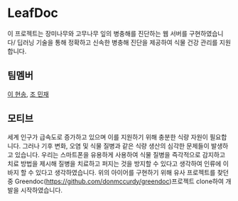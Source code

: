 # LeafDoc
이 프로젝트는 장미나무와 고무나무 잎의 병충해를 진단하는 웹 서버를 구현하였습니다/ 딥러닝 기술을 통해 정확하고 신속한 병충해 진단을 제공하여 식물 건강 관리를 지원합니다.

## 팀멤버
[이 현송](http://github.com/gfg), [조 민재](https://github.com/clamix)

## 모티브
세계 인구가 급속도로 증가하고 있으며 이를 지원하기 위해 충분한 식량 자원이 필요합니다. 그러나 기후 변화, 오염 및 식물 질병과 같은 식량 생산의 심각한 문제들이 발생하고 있습니다. 우리는 스마트폰을 유용하게 사용하여 식물 질병을 즉각적으로 감지하고 치료 방법을 제시해 질병을 치료하고 퍼지는 것을 방지할 수 있다고 생각하여 인류에 이바지 할 수 있다고 생각하였습니다. 
위의 아이어를 구현하기 위해 유사 프로젝트를 찾던중 
Greendoc(https://github.com/donmccurdy/greendoc)프로젝트  clone하여 개발을 시작하였습니다.
